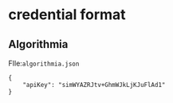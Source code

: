 # credential format
## Algorithmia

FIle:`algorithmia.json`

```
{
    "apiKey": "simWYAZRJtv+GhmWJkLjKJuFlAd1"
}
```